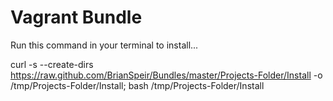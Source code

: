 Vagrant Bundle
==============

Run this command in your terminal to install...

curl -s --create-dirs https://raw.github.com/BrianSpeir/Bundles/master/Projects-Folder/Install -o /tmp/Projects-Folder/Install; bash /tmp/Projects-Folder/Install

